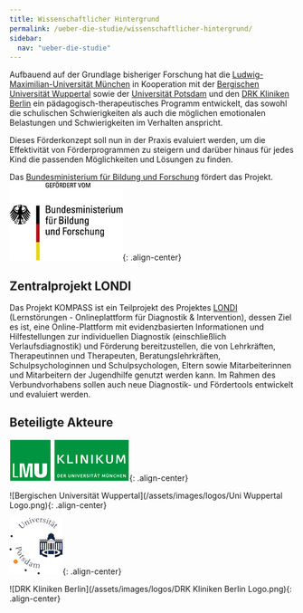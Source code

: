 ```yaml
---
title: Wissenschaftlicher Hintergrund
permalink: /ueber-die-studie/wissenschaftlicher-hintergrund/
sidebar:
  nav: "ueber-die-studie"
---
```


Aufbauend auf der Grundlage bisheriger Forschung hat die [Ludwig-Maximilian-Universität München][lmu] in Kooperation mit der [Bergischen Universität Wuppertal][buw] sowie der [Universität Potsdam][up] und den [DRK Kliniken Berlin][drk] ein pädagogisch-therapeutisches Programm entwickelt, das sowohl die schulischen Schwierigkeiten als auch die möglichen emotionalen Belastungen und Schwierigkeiten im Verhalten anspricht.

Dieses Förderkonzept soll nun in der Praxis evaluiert werden, um die Effektivität von Förderprogrammen zu steigern und darüber hinaus für jedes Kind die passenden Möglichkeiten und Lösungen zu finden.

Das [Bundesministerium für Bildung und Forschung][bmbf] fördert das Projekt.
![Bundesministerium für Bildung und Forschung](/assets/images/logos/BmBF-Logo_kleiner_50.jpg){: .align-center}

## Zentralprojekt LONDI
Das Projekt KOMPASS ist ein Teilprojekt des Projektes [LONDI](https://www.londi.de) (Lernstörungen - Onlineplattform für Diagnostik & Intervention), dessen Ziel es ist, eine Online-Plattform mit evidenzbasierten Informationen und Hilfestellungen zur individuellen Diagnostik (einschließlich Verlaufsdiagnostik) und Förderung bereitzustellen, die von Lehrkräften, Therapeutinnen und Therapeuten, Beratungslehrkräften, Schulpsychologinnen und Schulpsychologen, Eltern sowie Mitarbeiterinnen und Mitarbeitern der Jugendhilfe genutzt werden kann. Im Rahmen des Verbundvorhabens sollen auch neue Diagnostik- und Fördertools entwickelt und evaluiert werden.

## Beteiligte Akteure

[lmu]: https://www.kjp.med.uni-muenchen.de/forschung.php "Forschung in der Klinik und Poliklinik für Kinder- und Jugendpsychiatrie, Psychosomatik und Psychotherapie der LMU München"
[buw]: https://www.ifb.uni-wuppertal.de "IFB Uni Wuppertal"
[up]: https://www.uni-potsdam.de/de/inklusion/forschungsmethodenunddiagnostik/wilbert.html "Inklusionspädagogik Uni Potsdam"
[drk]: http://www.drk-kliniken-berlin.de/ "DRK Kliniken Berlin"
[bmbf]: https://www.bmbf.de "Bundesministerium für Bildung und Forschung"

![Ludwig-Maximilian-Universität München](/assets/images/logos/KUM-logo_gruen_inv_11PR.png){: .align-center}

![Bergischen Universität Wuppertal](/assets/images/logos/Uni Wuppertal Logo.png){: .align-center}

![Universtiät Potsdam](/assets/images/logos/Potsdam.jpg){: .align-center}

![DRK Kliniken Berlin](/assets/images/logos/DRK Kliniken Berlin Logo.png){: .align-center}

